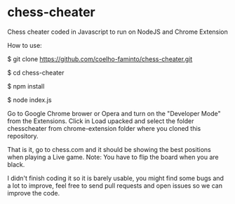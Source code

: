 # chess-cheater
Chess cheater coded in Javascript to run on NodeJS and Chrome Extension

How to use:

  $ git clone https://github.com/coelho-faminto/chess-cheater.git

  $ cd chess-cheater

  $ npm install

  $ node index.js

 Go to Google Chrome brower or Opera and turn on the "Developer Mode" from the Extensions.
 Click in Load upacked and select the folder chesscheater from chrome-extension folder where you cloned this repository.

 That is it, go to chess.com and it should be showing the best positions when playing a Live game.
 Note: You have to flip the board when you are black.

 I didn't finish coding it so it is barely usable, you might find some bugs and a lot to improve, feel free to send pull requests and open issues so we can improve the code.
